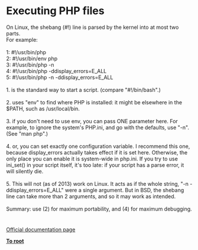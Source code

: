 # Executing PHP files



On Linux, the shebang (#!) line is parsed by the kernel into at most two parts. <br>For example:<br><br>1:  #!/usr/bin/php<br>2:  #!/usr/bin/env  php<br>3:  #!/usr/bin/php -n<br>4:  #!/usr/bin/php -ddisplay_errors=E_ALL<br>5:  #!/usr/bin/php -n -ddisplay_errors=E_ALL<br><br>1. is the standard way to start a script. (compare "#!/bin/bash".)<br><br>2. uses "env" to find where PHP is installed: it might be elsewhere in the $PATH, such as /usr/local/bin.<br><br>3. if you don&apos;t need to use env, you can pass ONE parameter here. For example, to ignore the system&apos;s PHP.ini, and go with the defaults, use "-n". (See "man php".)<br><br>4.  or, you can set exactly one configuration variable. I recommend this one, because display_errors actually takes effect if it is set here. Otherwise, the only place you can enable it is system-wide in php.ini. If you try to use ini_set() in your script itself, it&apos;s too late: if your script has a parse error, it will silently die. <br><br>5. This will not (as of 2013) work on Linux. It acts as if the whole string, "-n -ddisplay_errors=E_ALL" were a single argument. But in BSD, the shebang line can take more than 2 arguments, and so it may work as intended.<br><br>Summary: use (2) for maximum portability, and (4) for maximum debugging.  

#

[Official documentation page](https://www.php.net/manual/en/features.commandline.usage.php)

**[To root](/README.md)**